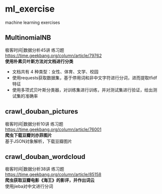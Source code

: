 # ml_exercise
machine learning exercises

## MultinomialNB
极客时间|数据分析45讲 练习题 https://time.geekbang.org/column/article/79762  
**使用朴素贝叶斯方法对文档进行分类**  
- 文档共有 4 种类型：女性、体育、文学、校园  
- 使用requests获取数据集，基于停用词和非中文字符进行分词，进而提取tfidf特征  
- 使用多项式贝叶斯分类器，对训练集进行训练，并对测试集进行验证，给出测试集的准确率  

## crawl_douban_pictures
极客时间|数据分析10讲 练习题 https://time.geekbang.org/column/article/76001  
**爬虫下载豆瓣刘亦菲图片**  
基于JSON对象解析，下载豆瓣图片  

## crawl_douban_wordcloud
极客时间|数据分析38讲 练习题 https://time.geekbang.org/column/article/85158  
**爬虫获取豆瓣电影《海王》的影评，并作出词云**  
使用jieba对中文进行分词

